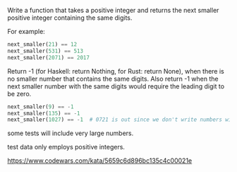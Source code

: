 Write a function that takes a positive integer and returns the next smaller positive integer containing the same digits.

For example:
```python
next_smaller(21) == 12
next_smaller(531) == 513
next_smaller(2071) == 2017
```
Return -1 (for Haskell: return Nothing, for Rust: return None), when there is no smaller number that contains the same digits. Also return -1 when the next smaller number with the same digits would require the leading digit to be zero.
```python
next_smaller(9) == -1
next_smaller(135) == -1
next_smaller(1027) == -1  # 0721 is out since we don't write numbers with leading zeros
```
some tests will include very large numbers.

test data only employs positive integers.

https://www.codewars.com/kata/5659c6d896bc135c4c00021e